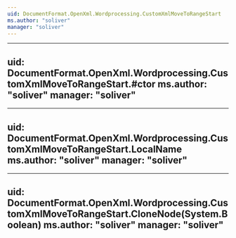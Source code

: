 ```yaml
---
uid: DocumentFormat.OpenXml.Wordprocessing.CustomXmlMoveToRangeStart
ms.author: "soliver"
manager: "soliver"
---
```


---
uid: DocumentFormat.OpenXml.Wordprocessing.CustomXmlMoveToRangeStart.#ctor
ms.author: "soliver"
manager: "soliver"
---

---
uid: DocumentFormat.OpenXml.Wordprocessing.CustomXmlMoveToRangeStart.LocalName
ms.author: "soliver"
manager: "soliver"
---

---
uid: DocumentFormat.OpenXml.Wordprocessing.CustomXmlMoveToRangeStart.CloneNode(System.Boolean)
ms.author: "soliver"
manager: "soliver"
---
